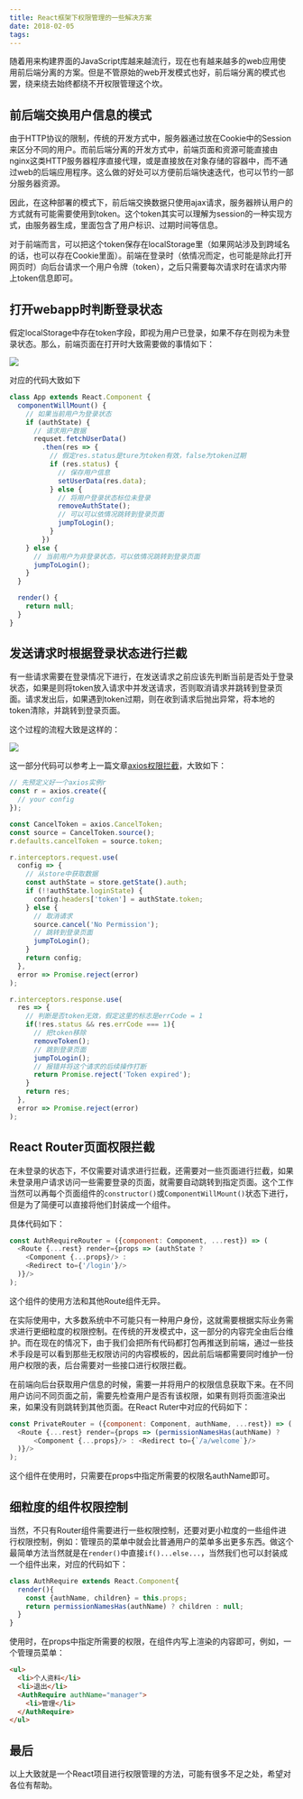 ```yaml
---
title: React框架下权限管理的一些解决方案
date: 2018-02-05 
tags:
---
```


随着用来构建界面的JavaScript库越来越流行，现在也有越来越多的web应用使用前后端分离的方案。但是不管原始的web开发模式也好，前后端分离的模式也罢，绕来绕去始终都绕不开权限管理这个坎。<!-- more -->

## 前后端交换用户信息的模式
由于HTTP协议的限制，传统的开发方式中，服务器通过放在Cookie中的Session来区分不同的用户。而前后端分离的开发方式中，前端页面和资源可能直接由nginx这类HTTP服务器程序直接代理，或是直接放在对象存储的容器中，而不通过web的后端应用程序。这么做的好处可以方便前后端快速迭代，也可以节约一部分服务器资源。

因此，在这种部署的模式下，前后端交换数据只使用ajax请求，服务器辨认用户的方式就有可能需要使用到token。这个token其实可以理解为session的一种实现方式，由服务器生成，里面包含了用户标识、过期时间等信息。

对于前端而言，可以把这个token保存在localStorage里（如果网站涉及到跨域名的话，也可以存在Cookie里面）。前端在登录时（依情况而定，也可能是除此打开网页时）向后台请求一个用户令牌（token），之后只需要每次请求时在请求内带上token信息即可。

## 打开webapp时判断登录状态

假定localStorage中存在token字段，即视为用户已登录，如果不存在则视为未登录状态。那么，前端页面在打开时大致需要做的事情如下：

![](/images/180205/1.svg)

对应的代码大致如下

```jsx
class App extends React.Component {
  componentWillMount() {
    // 如果当前用户为登录状态
    if (authState) {
      // 请求用户数据
      requset.fetchUserData()
        .then(res => {
          // 假定res.status是ture为token有效，false为token过期
          if (res.status) {
            // 保存用户信息
            setUserData(res.data);
          } else {
            // 将用户登录状态标位未登录
            removeAuthState();
            // 可以可以依情况跳转到登录页面
            jumpToLogin();
          }
        })
    } else {
      // 当前用户为非登录状态，可以依情况跳转到登录页面
      jumpToLogin();
    }
  }

  render() {
    return null;
  }
}
```

## 发送请求时根据登录状态进行拦截

有一些请求需要在登录情况下进行，在发送请求之前应该先判断当前是否处于登录状态，如果是则将token放入请求中并发送请求，否则取消请求并跳转到登录页面。请求发出后，如果遇到token过期，则在收到请求后抛出异常，将本地的token清除，并跳转到登录页面。

这个过程的流程大致是这样的：

![](/images/180205/2.svg)

这一部分代码可以参考上一篇文章[axios权限拦截](2017/20171112axios-auth-interceptors/)，大致如下：

```js
// 先预定义好一个axios实例r
const r = axios.create({
  // your config
});

const CancelToken = axios.CancelToken;
const source = CancelToken.source();
r.defaults.cancelToken = source.token;

r.interceptors.request.use(
  config => {
    // 从store中获取数据
    const authState = store.getState().auth;
    if (!!authState.loginState) {
      config.headers['token'] = authState.token;
    } else {
      // 取消请求
      source.cancel('No Permission');
      // 跳转到登录页面
      jumpToLogin();
    }
    return config;
  },
  error => Promise.reject(error)
);

r.interceptors.response.use(
  res => {
    // 判断是否token无效，假定这里的标志是errCode = 1
    if(!res.status && res.errCode === 1){
      // 把token移除
      removeToken();
      // 跳到登录页面
      jumpToLogin();
      // 报错并将这个请求的后续操作打断
      return Promise.reject('Token expired');
    }
    return res;
  },
  error => Promise.reject(error)
);
```

## React Router页面权限拦截

在未登录的状态下，不仅需要对请求进行拦截，还需要对一些页面进行拦截，如果未登录用户请求访问一些需要登录的页面，就需要自动跳转到指定页面。这个工作当然可以再每个页面组件的`constructor()`或`ComponentWillMount()`状态下进行，但是为了简便可以直接将他们封装成一个组件。

具体代码如下：

```js
const AuthRequireRouter = ({component: Component, ...rest}) => (
  <Route {...rest} render={props => (authState ?
    <Component {...props}/> :
    <Redirect to={'/login'}/>
  )}/>
);
```

这个组件的使用方法和其他Route组件无异。

在实际使用中，大多数系统中不可能只有一种用户身份，这就需要根据实际业务需求进行更细粒度的权限控制。在传统的开发模式中，这一部分的内容完全由后台维护。而在现在的情况下，由于我们会把所有代码都打包再推送到前端，通过一些技术手段是可以看到那些无权限访问的内容模板的，因此前后端都需要同时维护一份用户权限的表，后台需要对一些接口进行权限拦截。

在前端向后台获取用户信息的时候，需要一并将用户的权限信息获取下来。在不同用户访问不同页面之前，需要先检查用户是否有该权限，如果有则将页面渲染出来，如果没有则跳转到其他页面。在React Ruter中对应的代码如下：

```js
const PrivateRouter = ({component: Component, authName, ...rest}) => (
  <Route {...rest} render={props => (permissionNamesHas(authName) ?
      <Component {...props}/> : <Redirect to={`/a/welcome`}/>
  )}/>
);
```

这个组件在使用时，只需要在props中指定所需要的权限名authName即可。

## 细粒度的组件权限控制

当然，不只有Router组件需要进行一些权限控制，还要对更小粒度的一些组件进行权限控制，例如：管理员的菜单中就会比普通用户的菜单多出更多东西。做这个最简单方法当然就是在`render()`中直接`if()...else...`，当然我们也可以封装成一个组件出来，对应的代码如下：

```jsx
class AuthRequire extends React.Component{
  render(){
    const {authName, children} = this.props;
    return permissionNamesHas(authName) ? children : null;
  }
}
```

使用时，在props中指定所需要的权限，在组件内写上渲染的内容即可，例如，一个管理员菜单：

```html
<ul>
  <li>个人资料</li>
  <li>退出</li>
  <AuthRequire authName="manager">
    <li>管理</li>
  </AuthRequire>
</ul>
```

## 最后

以上大致就是一个React项目进行权限管理的方法，可能有很多不足之处，希望对各位有帮助。